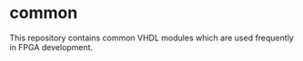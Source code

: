 common
======

This repository contains common VHDL modules which are used frequently in FPGA development.
